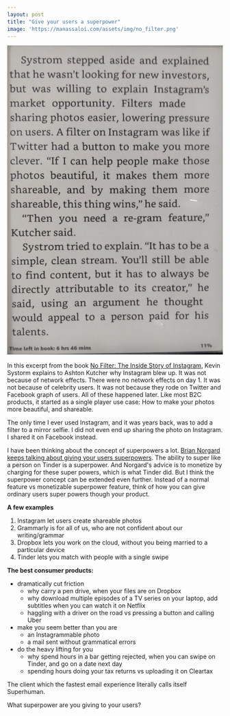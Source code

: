 ```yaml
---
layout: post
title: "Give your users a superpower"
image: 'https://manassaloi.com/assets/img/no_filter.png'
---
```


![No filter excerpt](/assets/img/no_filter.png)

In this excerpt from the book [No Filter: The Inside Story of Instagram](https://www.goodreads.com/book/show/50772888-no-filter), Kevin Systorm explains to Ashton Kutcher why Instagram blew up. It was not because of network effects. There were no network effects on day 1. It was not because of celebrity users. It was not because they rode on Twitter and Facebook graph of users. All of these happened later. Like most B2C products, it started as a single player use case: How to make your photos more beautiful, and shareable.

The only time I ever used Instagram, and it was years back, was to add a filter to a mirror selfie. I did not even end up sharing the photo on Instagram. I shared it on Facebook instead.

I have been thinking about the concept of superpowers a lot. [Brian Norgard keeps talking about giving your users superpowers](https://manassaloi.com/2020/03/10/nomind-norgard.html). The ability to super like a person on Tinder is a superpower. And Norgard's advice is to monetize by charging for these super powers, which is what Tinder did. But I think the superpower concept can be extended even further. Instead of a normal feature vs monetizable superpower feature, think of how you can give ordinary users super powers though your product.

**A few examples**
1. Instagram let users create shareable photos
2. Grammarly is for all of us, who are not confident about our writing/grammar
3. Dropbox lets you work on the cloud, without you being married to a particular device
4. Tinder lets you match with people with a single swipe

**The best consumer products:**
- dramatically cut friction
  - why carry a pen drive, when your files are on Dropbox
  - why download multiple episodes of a TV series on your laptop, add subtitles when you can watch it on Netflix
  - haggling with a driver on the road vs pressing a button and calling Uber
- make you seem better than you are
  - an Instagrammable photo
  - a mail sent without grammatical errors
- do the heavy lifting for you
  - why spend hours in a bar getting rejected, when you can swipe on Tinder, and go on a date next day
  - spending hours doing your tax returns vs uploading it on Cleartax

The client which the fastest email experience literally calls itself Superhuman.

What superpower are you giving to your users?

